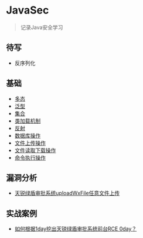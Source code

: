 # JavaSec
> 记录Java安全学习

## 待写
* 反序列化

## 基础

* [多态](https://github.com/X1lyS/JavaSec/blob/main/%E5%9F%BA%E7%A1%80/%E5%A4%9A%E6%80%81.md)
* [泛型](https://github.com/X1lyS/JavaSec/blob/main/%E5%9F%BA%E7%A1%80/%E6%B3%9B%E5%9E%8B.md)
* [集合](https://github.com/X1lyS/JavaSec/blob/main/%E5%9F%BA%E7%A1%80/%E9%9B%86%E5%90%88.md)
* [类加载机制](https://github.com/X1lyS/JavaSec/blob/main/%E5%9F%BA%E7%A1%80/%E7%B1%BB%E5%8A%A0%E8%BD%BD%E6%9C%BA%E5%88%B6.md)
* [反射](https://github.com/X1lyS/JavaSec/blob/main/%E5%9F%BA%E7%A1%80/%E5%8F%8D%E5%B0%84.md)
* [数据库操作](https://github.com/X1lyS/JavaSec/blob/main/%E5%9F%BA%E7%A1%80/%E6%95%B0%E6%8D%AE%E5%BA%93%E6%93%8D%E4%BD%9C.md)
* [文件上传操作](https://github.com/X1lyS/JavaSec/blob/main/%E5%9F%BA%E7%A1%80/%E6%96%87%E4%BB%B6%E4%B8%8A%E4%BC%A0%E6%93%8D%E4%BD%9C.md)
* [文件读取下载操作](https://github.com/X1lyS/JavaSec/blob/main/%E5%9F%BA%E7%A1%80/%E6%96%87%E4%BB%B6%E8%AF%BB%E5%8F%96%E4%B8%8B%E8%BD%BD%E6%93%8D%E4%BD%9C.md)
* [命令执行操作](https://github.com/X1lyS/JavaSec/blob/main/%E5%9F%BA%E7%A1%80/%E5%91%BD%E4%BB%A4%E6%89%A7%E8%A1%8C%E6%93%8D%E4%BD%9C.md)

## 漏洞分析
* [天锐绿盾审批系统uploadWxFile任意文件上传](https://github.com/X1lyS/JavaSec/blob/main/%E6%BC%8F%E6%B4%9E%E5%88%86%E6%9E%90/%E5%A4%A9%E9%94%90%E7%BB%BF%E7%9B%BE%E5%AE%A1%E6%89%B9%E7%B3%BB%E7%BB%9FuploadWxFile%E4%BB%BB%E6%84%8F%E6%96%87%E4%BB%B6%E4%B8%8A%E4%BC%A0.md)

## 实战案例
* [如何根据1day挖出天锐绿盾审批系统前台RCE 0day？](https://github.com/X1lyS/JavaSec/blob/main/%E5%AE%9E%E6%88%98%E6%A1%88%E4%BE%8B/%E5%A6%82%E4%BD%95%E6%A0%B9%E6%8D%AE1day%E6%8C%96%E5%87%BA%E5%A4%A9%E9%94%90%E7%BB%BF%E7%9B%BE%E5%AE%A1%E6%89%B9%E7%B3%BB%E7%BB%9F%E5%89%8D%E5%8F%B0RCE%200day%3F.md)

